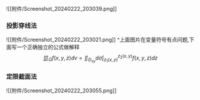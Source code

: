 


![[附件/Screenshot_20240222_203039.png]]
### 投影穿线法
![[附件/Screenshot_20240222_203021.png]]
^上面图片在变量符号有点问题,下面写一个正确独立的公式做解释
$$
\iiint_\Omega f(x,y,z)dv=\iint_{D_{xy}}d\sigma \int_{z_{1}(x,y)}^{z_{2}(x,y)}f(x,y,z)dz
$$

### 定限截面法
![[附件/Screenshot_20240222_203055.png]]

